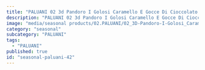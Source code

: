 ```yaml
---
title: "PALUANI 02 3d Pandoro I Golosi Caramello E Gocce Di Cioccolato 2"
description: "PALUANI 02 3d Pandoro I Golosi Caramello E Gocce Di Cioccolato 2"
image: "media/seasonal products/02.PALUANI/02_3D-Pandoro-I-Golosi_Caramello-e-Gocce-di-Cioccolato_2.jpg"
category: "seasonal"
subcategory: "PALUANI"
tags:
  - "PALUANI"
published: true
id: "seasonal-paluani-42"
---
```

